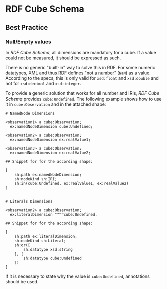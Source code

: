 # RDF Cube Schema

## Best Practice

### Null/Empty values

In _RDF Cube Schema_, all dimensions are mandatory for a cube. If a value could not be measured, it should be expressed as such.

There is no generic "built-in" way to solve this in RDF. For some numeric datatypes, XML and [thus RDF](https://www.w3.org/TR/rdf11-concepts/#xsd-datatypes) defines ["not a number"](https://docstore.mik.ua/orelly/xml/schema/ch04_04.htm) (`NaN`) as a value. According to the specs, this is only valid for `xsd:float` and `xsd:double` and not for `xsd:decimal` and `xsd:integer`.

To provide a generic solution that works for all number and IRIs, _RDF Cube Schema_ provides `cube:Undefined`. The following example shows how to use it in `cube:Observation` and in the attached shape:

```turtle
# NamedNode Dimensions

<observation1> a cube:Observation;
  ex:namedNodeDimension cube:Undefined;

<observation2> a cube:Observation;
  ex:namedNodeDimension ex:realValue1;

<observation3> a cube:Observation;
  ex:namedNodeDimension ex:realValue2;
  
## Snippet for for the according shape:

[
    sh:path ex:namedNodeDimension;
    sh:nodeKind sh:IRI;
    sh:in(cube:Undefined, ex:realValue1, ex:realValue2)
]


# Literals Dimensions

<observation2> a cube:Observation;
  ex:literalDimension ""^^cube:Undefined.

## Snippet for for the according shape:

[
    sh:path ex:literalDimension;
    sh:nodeKind sh:Literal;
    sh:or([
        sh:datatype xsd:string
    ], [
        sh:datatype cube:Undefined
    ])
]
```

If it is necessary to state why the value is `cube:Undefined`, annotations should be used.
